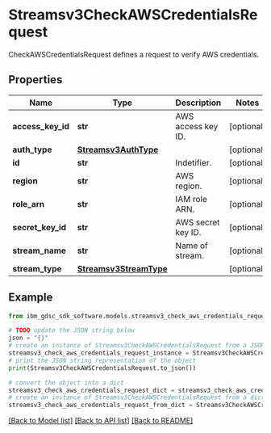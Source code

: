 # Streamsv3CheckAWSCredentialsRequest

CheckAWSCredentialsRequest defines a request to verify AWS credentials.

## Properties

Name | Type | Description | Notes
------------ | ------------- | ------------- | -------------
**access_key_id** | **str** | AWS access key ID. | [optional] 
**auth_type** | [**Streamsv3AuthType**](Streamsv3AuthType.md) |  | [optional] 
**id** | **str** | Indetifier. | [optional] 
**region** | **str** | AWS region. | [optional] 
**role_arn** | **str** | IAM role ARN. | [optional] 
**secret_key_id** | **str** | AWS secret key ID. | [optional] 
**stream_name** | **str** | Name of stream. | [optional] 
**stream_type** | [**Streamsv3StreamType**](Streamsv3StreamType.md) |  | [optional] 

## Example

```python
from ibm_gdsc_sdk_software.models.streamsv3_check_aws_credentials_request import Streamsv3CheckAWSCredentialsRequest

# TODO update the JSON string below
json = "{}"
# create an instance of Streamsv3CheckAWSCredentialsRequest from a JSON string
streamsv3_check_aws_credentials_request_instance = Streamsv3CheckAWSCredentialsRequest.from_json(json)
# print the JSON string representation of the object
print(Streamsv3CheckAWSCredentialsRequest.to_json())

# convert the object into a dict
streamsv3_check_aws_credentials_request_dict = streamsv3_check_aws_credentials_request_instance.to_dict()
# create an instance of Streamsv3CheckAWSCredentialsRequest from a dict
streamsv3_check_aws_credentials_request_from_dict = Streamsv3CheckAWSCredentialsRequest.from_dict(streamsv3_check_aws_credentials_request_dict)
```
[[Back to Model list]](../README.md#documentation-for-models) [[Back to API list]](../README.md#documentation-for-api-endpoints) [[Back to README]](../README.md)


